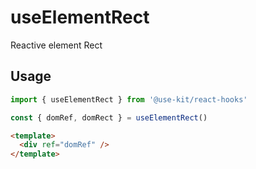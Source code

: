 # useElementRect

Reactive element Rect

## Usage

```ts
import { useElementRect } from '@use-kit/react-hooks'

const { domRef, domRect } = useElementRect()
```

```html
<template>
  <div ref="domRef" />
</template>
```

